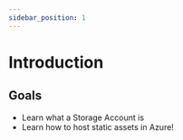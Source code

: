 ```yaml
---
sidebar_position: 1
---
```


# Introduction

## Goals

- Learn what a Storage Account is
- Learn how to host static assets in Azure!
